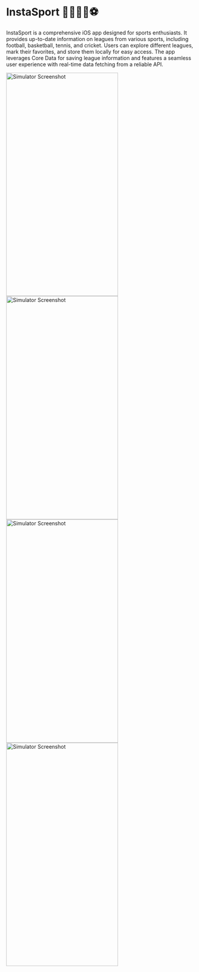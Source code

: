 # InstaSport 🏃🏽‍♂️‍➡️⚽️

InstaSport is a comprehensive iOS app designed for sports enthusiasts. It provides up-to-date information on leagues from various sports, including football, basketball, tennis, and cricket. Users can explore different leagues, mark their favorites, and store them locally for easy access. The app leverages Core Data for saving league information and features a seamless user experience with real-time data fetching from a reliable API.


<img src="https://github.com/user-attachments/assets/1152dc72-2b0b-473f-8ba6-ccfe07ba1076" alt="Simulator Screenshot" width="300" height="600">
<img src="https://github.com/user-attachments/assets/72b6b754-4c27-4264-b59a-f96ae5efb02d" alt="Simulator Screenshot" width="300" height="600">
<img src="https://github.com/user-attachments/assets/48b20eda-4338-4aa0-a86d-03413c5e9c78" alt="Simulator Screenshot" width="300" height="600">
<img src="https://github.com/user-attachments/assets/230652e8-887f-4095-8bb1-371efb57e7f0" alt="Simulator Screenshot" width="300" height="600">
